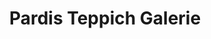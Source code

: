 ---
title: "Pardis Teppich Galerie"
url: /bergisch-gladbach/pardis-teppich-galerie/
shop: Teppiche
---